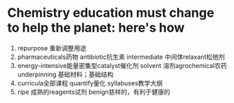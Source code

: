 # Chemistry education must change to help the planet: here's how
1. repurpose  重新调整用途
2. pharmaceuticals药物 antibiotic抗生素 intermediate 中间体relaxant松弛剂
3. energy-intensive能量密集型catalyst催化剂 solvent 溶剂agrochemical农药 underpinning 基础材料；基础结构
4. curricula全部课程 quantify量化 syllabuses教学大纲
5. ripe 成熟的reagents试剂 benign慈祥的，有利于健康的